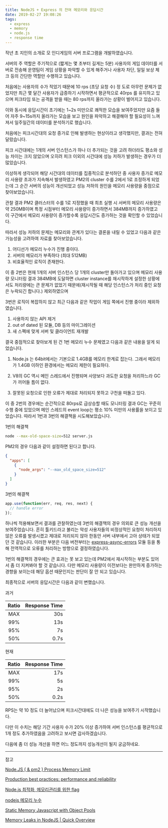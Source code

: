 ```yaml
---
title: NodeJS + Express 의 잔여 메모리와 응답시간
date: 2019-02-27 19:08:26
tags:
  - express
  - memory
  - node.js
  - response time
---
```


작년 초 지인의 소개로 모 인디게임의 서버 프로그램을 개발하였습니다.

서버의 주 역할은 주기적으로 (짧게는 몇 초부터 길게는 5분) 사용자의 게임 데이터를 서버로 전송해 운영팀이 게임 상황을 파악할 수 있게 해주거나 사용자 차단, 일일 보상 체크 등의 간단한 역할만 수행하고 있습니다.

처음에는 사용자의 수가 적었기 때문에 10 rps (초당 요청 수) 정 도로 아무런 문제가 없었지만 최근 몇 달간 사용자가 급증하기 시작하면서 평균적으로 40rps 를 유지하고 있으며 피크타임 또는 공격을 받을 때는 80 rps까지 올라가는 상황이 벌어지고 있습니다.

이와 동시에 응답시간이 초기에는 1~2s 미만으로 쾌적한 모습을 보여주었지만 요즘 들어 자주 9~15s까지 올라가는 모습을 보고 원인을 파악하고 해결해야 할 필요성이 느껴져서 일주일간의 데이터를 분석하기로 했습니다.

처음에는 피크시간대의 요청 증가로 인해 발생하는 현상이라고 생각했지만, 결과는 전혀 달랐습니다.

피크 시간대에는 1개의 서버 인스턴스가 하나 더 추가되는 것을 고려 하더라도 평소와 성능 차이는 크지 않았으며 오히려 피크 이외의 시간대에 성능 저하가 발생하는 경우가 더 많았습니다.

이상하게 생각되어 해당 시간대의 데이터를 집중적으로 분석하던 중 사용자 증가로 메모리 사용량 초과가 지속해서 발생하였고 PM2의 cluster 수를 2에서 1로 조정하게 되었는데 그 순간 서버의 성능이 개선되었고 성능 저하의 원인을 메모리 사용량을 중점으로 찾아보았습니다.

관찰 결과 PM2 클러스터의 수를 1로 지정했을 때 최초 실행 시 서버의 메모리 사용량은 약 250MB이며 특정 시점부터 메모리 사용량이 증가하면서 384MB까지 증가하였고 이 구간에서 메모리 사용량이 증가할수록 응답시간도 증가하는 것을 확인할 수 있었습니다.

따라서 성능 저하의 문제는 메모리와 관계가 있다는 결론을 내릴 수 있었고 다음과 같은 가능성을 고려하여 자료를 찾아보았습니다.

1. 어디선가 메모리 누수가 진행 중이다.
2. 서버의 메모리가 부족하다 (최대 512MB)
3. 비효율적인 로직이 존재한다.

이 중 2번은 현재 1개의 서버 인스턴스 당 1개의 cluster만 돌아가고 있으며 메모리 사용량 모니터링 결과 384MB에 도달하면 cluster instance를 재시작하게 설정한 상황에서도 처리량에는 큰 문제가 없었기 때문에(재시작될 때 해당 인스턴스가 처리 중인 요청은 누락되긴 합니다.) 제외하였으며

3번은 로직이 복잡하지 않고 최근 다음과 같은 작업이 게임 쪽에서 진행 중이라 제외하였습니다.

1. 사용하지 않는 API 제거
2. out of dated 된 모듈, DB 등의 마이그레이션
3. 새 스펙에 맞게 서버 및 클라이언트 재개발

결국 중점적으로 찾아보게 된 건 1번 메모리 누수 문제였고 다음과 같은 내용을 알게 되었습니다.

1. Node.js 는 64bit에서는 기본으로 1.4GB를 메모리 한계로 잡는다. 그래서 메모리가 1.4GB 이하인 환경에서는 메모리 제한이 필요하다.

2. V8의 GC 역시 메인 스레드에서 진행되며 사양보다 과도한 요청을 처리하느라 GC가 끼어들 틈이 없다.

3. 잘못된 요청으로 인한 오류가 제대로 처리되지 못하고 구천을 떠돌고 있다.

이 중 2번의 경우에는 순간적으로 80rps로 급상승할 때도 모니터링 결과 GC는 꾸준히 수행 중에 있었으며 메인 스레드의 event loop는 평소 10% 미만의 사용률을 보이고 있었습니다. 따라서 1번과 3번의 해결책을 시도해보았습니다.

1번의 해결책

```bash
node --max-old-space-size=512 server.js
```

PM2의 경우 다음과 같이 설정하면 된다고 합니다.

```json
{
  "apps": [
    {
      "node_args": "--max_old_space_size=512"
    }
  ]
}
```

3번의 해결책

```js
app.use(function(err, req, res, next) {
  // handle error
});
```

하나씩 적용해보면서 결과를 관찰하였는데 3번의 해결책의 경우 의외로 큰 성능 개선을 보여주었습니다. 흔히 툴키드라고 불리는 악성 사용자들의 비정상적인 요청이 처리하지 않은 오류를 발생시켰고 제대로 처리되지 않아 한동안 서버 내부에서 고아 상태가 되었던 것 같습니다. 이러한 부분은 다음 버전부터는 [express-async-errors](https://www.npmjs.com/package/express-async-errors) 모듈 등을 통해 전역적으로 오류를 처리하는 방향으로 결정하였습니다.

1번의 해결책의 경우에는 큰 효과는 못 보고 있는데 PM2에서 재시작하는 부분도 있어서 좀 더 지켜봐야 할 것 같습니다. 다만 메모리 사용량이 이전보다는 완만하게 증가하는 경향을 보이는데 해당 옵션 때문인지는 판단이 잘 안 되고 있습니다.

최종적으로 서버의 응답시간은 다음과 같이 변했습니다.

과거

| Ratio | Response Time |
| :---: | ------------: |
|  MAX  |           30s |
|  99%  |           13s |
|  95%  |            7s |
|  50%  |          0.7s |

현재

| Ratio | Response Time |
| :---: | ------------: |
|  MAX  |           17s |
|  99%  |            5s |
|  95%  |            2s |
|  50%  |          0.2s |

RPS는 약 10 정도 더 늘어났으며 피크시간대에도 더 나은 성능을 보여주기 시작했습니다.

다만 이 수치는 해당 기간 사용자 수가 20% 이상 증가하여 서버 인스턴스를 평균적으로 1개 정도 추가하였음을 고려하고 보시면 감사하겠습니다.

다음에 좀 더 성능 개선을 하면 어느 정도까지 성능개선이 될지 궁금하네요.

---

참고

[Node.JS ( & pm2 ) Process Memory Limit](https://gist.github.com/scr1p7ed/ee0d96c3795e59244063)

[Production best practices: performance and reliability](http://expressjs.com/en/advanced/best-practice-performance.html)

[Node.js 최적화, 메모리관리를 위한 flag](https://blog.canapio.com/47)

[nodejs 메모리 누수](https://sjh836.tistory.com/106)

[Static Memory Javascript with Object Pools](https://www.html5rocks.com/ko/tutorials/speed/static-mem-pools/)

[Memory Leaks in NodeJS | Quick Overview](https://medium.com/tech-tajawal/memory-leaks-in-nodejs-quick-overview-988c23b24dba)
